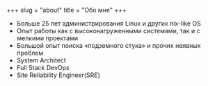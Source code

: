 +++
slug = "about"
title = "Обо мне"
+++

- Больше 25 лет администрирования Linux и других nix-like OS
- Опыт работы как с высоконагруженными системами, так и с мелкими проектами
- Большой опыт поиска «подземного стука» и прочих неявных проблем
- System Architect
- Full Stack DevOps
- Site Reliability Engineer(SRE)
